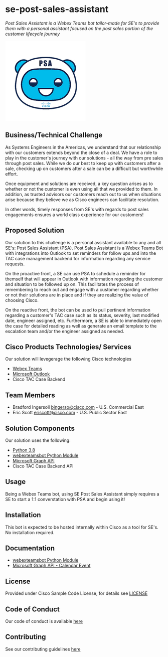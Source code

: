 # se-post-sales-assistant

*Post Sales Assistant is a Webex Teams bot tailor-made for SE's to provide them with a personal assistant focused on the post sales portion of the customer lifecycle journey*

![SE Post Sales Assistant](./psabot_logo.png)



## Business/Technical Challenge

As Systems Engineers in the Americas, we understand that our relationship with our customers extends beyond the close of a deal. We have a role to play in the customer's journey with our solutions - all the way from pre sales through post sales. While we do our best to keep up with customers after a sale, checking up on customers after a sale can be a difficult but worthwhile effort. 

Once equipment and solutions are received, a key question arises as to whether or not the customer is even using all that we provided to them. In addition, as trusted advisors our customers reach out to us when situations arise because they believe we as Cisco engineers can facilitate resolution.

In other words, timely responses from SE's with regards to post sales engagements ensures a world class experience for our customers!


## Proposed Solution

Our solution to this challenge is a personal assistant available to any and all SE's: Post Sales Assistant (PSA). 
Post Sales Assistant is a Webex Teams Bot with integrations into Outlook to set reminders for follow ups and into the TAC case management backend for information regarding any service requests.

On the proactive front, a SE can use PSA to schedule a reminder for themself that will appear in Outlook with information regarding the customer and situation to be followed up on. This facilitates the process of remembering to reach out and engage with a customer regarding whether or not their solutions are in place and if they are realizing the value of choosing Cisco.

On the reactive front, the bot can be used to pull pertinent information regarding a customer's TAC case such as its status, severity, last modified date, engineer assigned, etc. Furthermore, a SE is able to immediately open the case for detailed reading as well as generate an email template to the escalation team and/or the engineer assigned as needed.


## Cisco Products Technologies/ Services

Our solution will levegerage the following Cisco technologies

* [Webex Teams](http://cisco.com/go/webexteams)
* [Microsoft Outlook](https://www.microsoft.com/en-us/microsoft-365/outlook/outlook-for-business)
* Cisco TAC Case Backend


## Team Members

* Bradford Ingersoll <bingerso@cisco.com> - U.S. Commercial East
* Eric Scott <eriscott@cisco.com> - U.S. Public Sector East


## Solution Components

Our solution uses the following:
* [Python 3.8](http://python.org/)
* [webexteamsbot Python Module](https://github.com/hpreston/webexteamsbot)
* [Microsoft Graph API](https://developer.microsoft.com/en-us/graph)
* Cisco TAC Case Backend API


## Usage

Being a Webex Teams bot, using SE Post Sales Assistant simply requires a SE to start a 1:1 converstation with PSA and begin using it!


## Installation

This bot is expected to be hosted internally within Cisco as a tool for SE's. No installation required.


## Documentation

* [webexteamsbot Python Module](https://github.com/hpreston/webexteamsbot)
* [Microsoft Graph API - Calendar Event](https://docs.microsoft.com/en-us/graph/api/calendar-post-events?view=graph-rest-1.0&tabs=http)


## License

Provided under Cisco Sample Code License, for details see [LICENSE](./LICENSE.md)

## Code of Conduct

Our code of conduct is available [here](./CODE_OF_CONDUCT.md)

## Contributing

See our contributing guidelines [here](./CONTRIBUTING.md)

